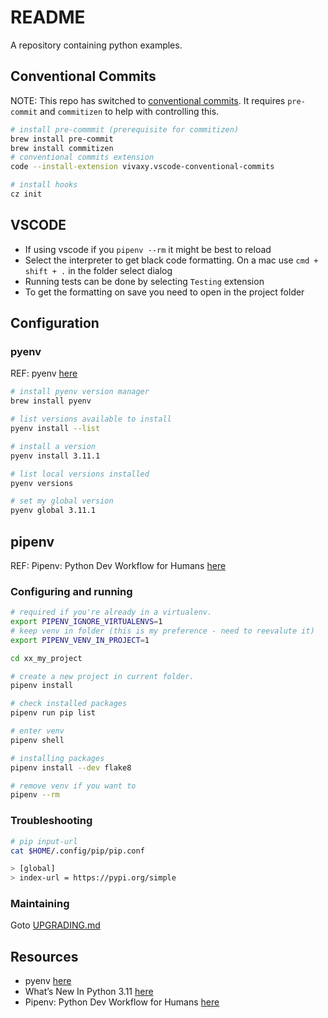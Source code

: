 # README

A repository containing python examples.

## Conventional Commits

NOTE: This repo has switched to [conventional commits](https://www.conventionalcommits.org/en/v1.0.0). It requires `pre-commit` and `commitizen` to help with controlling this.

```sh
# install pre-commmit (prerequisite for commitizen)
brew install pre-commit
brew install commitizen
# conventional commits extension
code --install-extension vivaxy.vscode-conventional-commits

# install hooks
cz init
```

## VSCODE

- If using vscode if you `pipenv --rm` it might be best to reload
- Select the interpreter to get black code formatting. On a mac use `cmd + shift + .` in the folder select dialog
- Running tests can be done by selecting `Testing` extension
- To get the formatting on save you need to open in the project folder

## Configuration

### pyenv

REF: pyenv [here](https://github.com/pyenv/pyenv)

```sh
# install pyenv version manager
brew install pyenv

# list versions available to install
pyenv install --list

# install a version
pyenv install 3.11.1

# list local versions installed
pyenv versions

# set my global version
pyenv global 3.11.1
```

## pipenv

REF: Pipenv: Python Dev Workflow for Humans [here](https://pipenv.pypa.io/en/latest/)

### Configuring and running

```sh
# required if you're already in a virtualenv.
export PIPENV_IGNORE_VIRTUALENVS=1
# keep venv in folder (this is my preference - need to reevalute it)
export PIPENV_VENV_IN_PROJECT=1

cd xx_my_project

# create a new project in current folder.
pipenv install

# check installed packages
pipenv run pip list

# enter venv
pipenv shell

# installing packages
pipenv install --dev flake8

# remove venv if you want to
pipenv --rm
```

### Troubleshooting

```sh
# pip input-url
cat $HOME/.config/pip/pip.conf

> [global]
> index-url = https://pypi.org/simple
```

### Maintaining

Goto [UPGRADING.md](./UPGRADING.md)

## Resources

- pyenv [here](https://github.com/pyenv/pyenv)
- What’s New In Python 3.11 [here](https://docs.python.org/3/whatsnew/3.11.html)
- Pipenv: Python Dev Workflow for Humans [here](https://pipenv.pypa.io/en/latest/)
